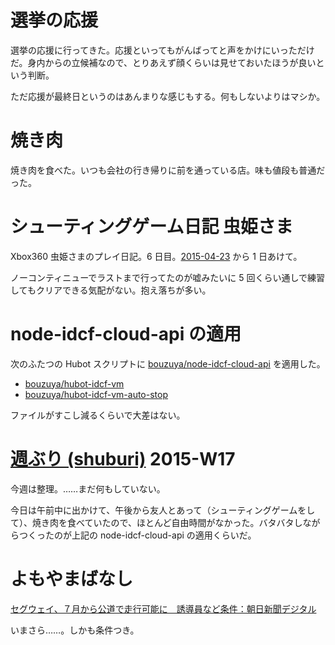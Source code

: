 # 選挙の応援

選挙の応援に行ってきた。応援といってもがんばってと声をかけにいっただけだ。身内からの立候補なので、とりあえず顔くらいは見せておいたほうが良いという判断。

ただ応援が最終日というのはあんまりな感じもする。何もしないよりはマシか。

# 焼き肉

焼き肉を食べた。いつも会社の行き帰りに前を通っている店。味も値段も普通だった。

# シューティングゲーム日記 虫姫さま

Xbox360 虫姫さまのプレイ日記。6 日目。[2015-04-23][] から 1 日あけて。

ノーコンティニューでラストまで行ってたのが嘘みたいに 5 回くらい通しで練習してもクリアできる気配がない。抱え落ちが多い。

# node-idcf-cloud-api の適用

次のふたつの Hubot スクリプトに [bouzuya/node-idcf-cloud-api][] を適用した。

- [bouzuya/hubot-idcf-vm][]
- [bouzuya/hubot-idcf-vm-auto-stop][]

ファイルがすこし減るくらいで大差はない。

# [週ぶり (shuburi)][shuburi] 2015-W17

今週は整理。……まだ何もしていない。

今日は午前中に出かけて、午後から友人とあって（シューティングゲームをして）、焼き肉を食べていたので、ほとんど自由時間がなかった。バタバタしながらつくったのが上記の node-idcf-cloud-api の適用くらいだ。

# よもやまばなし

[セグウェイ、７月から公道で走行可能に　誘導員など条件：朝日新聞デジタル](http://www.asahi.com/articles/ASH4S546JH4SUTIL03W.html)

いまさら……。しかも条件つき。

[shuburi]: http://shuburi.org
[bouzuya/hubot-idcf-vm-auto-stop]: https://github.com/bouzuya/hubot-idcf-vm-auto-stop
[bouzuya/hubot-idcf-vm]: https://github.com/bouzuya/hubot-idcf-vm
[bouzuya/node-idcf-cloud-api]: https://github.com/bouzuya/node-idcf-cloud-api
[2015-04-23]: http://blog.bouzuya.net/2015/04/23/
